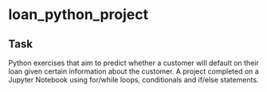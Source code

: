 # loan_python_project

## Task
Python exercises that aim to predict whether a customer will default on their loan given certain information about the customer. A project completed on a Jupyter Notebook using for/while loops, conditionals and if/else statements. 
